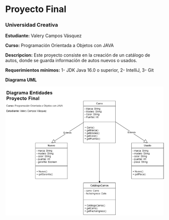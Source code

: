 # Proyecto Final

### **Universidad Creativa**

**Estudiante:** Valery Campos Vásquez

**Curso:** Programación Orientada a Objetos con JAVA

**Descripcion:** Este proyecto consiste en la creación de un catálogo de autos, 
donde se guarda información de autos nuevos o usados.

**Requerimientos mínimos:** 1- JDK Java 16.0 o superior, 2- IntelliJ, 3- Git

**Diagrama UML**

<img src="/UML/UMLProyectoFinal-Entidades.png" alt="UML"/>


